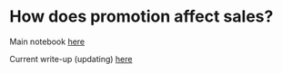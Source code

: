 # How does promotion affect sales?


Main notebook [here](https://github.com/irenechang1510/sales-analysis/blob/main/promotion_analysis.md)

Current write-up (updating) [here](https://docs.google.com/document/d/17K_Orm-841ehCpNxM86i9xVOcd3ARoUdNV-BwFXaDFY/edit?usp=sharing)
